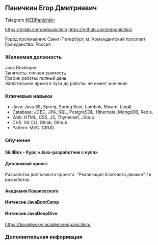 ## Паничкин Егор Дмитриевич
Telegram [@EDPanichkin](https://t.me/edpanichkin)  
 
https://gitlab.com/edpanichkin 
https://github.com/edpanichkin   

Город проживания: Санкт-Петербург, м. Комендантский проспект  
Гражданство: Россия   

### Желаемая должность
Java Developer  
Занятость: полная занятость  
График работы: полный день  
Желательное время в пути до работы: не имеет значения

### Ключевые навыки
- Java: Java SE, Spring, Spring Boot, Lombok, Maven, Log4j   
- Database: JDBC, JPA, SQL, PostgreSQL, Hibernate, MongoDB, Redis.  
- Web: HTML, CSS, JS, Thymeleaf, JSoup 
- CVS: Git CLI, Gitlab, Github. 
- Pattern: MVC, CRUD.  

### Обучение

#### SkillBox - Курс «Java-разработчик с нуля»

#### Дипломный проект
Разработка дипломного проекта: "Реализация блогового движка" / в разработке

#### Академия Ковалевского
#### Интенсив JavaBootCamp
#### Интенсив JavaDeepDive
https://kovalevskyi.academy/edpanichkin/

### Дополнительная информация

